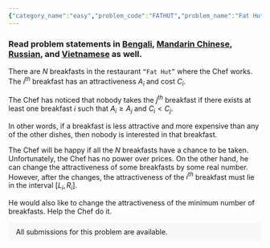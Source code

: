 ```yaml
---
{"category_name":"easy","problem_code":"FATHUT","problem_name":"Fat Hut","problemComponents":{"constraints":"- $1 \\le T \\le 100$\n- $1 \\le N \\le 10^5$\n- $1 \\le C_i \\le 10^9$ for each valid $i$\n- $1 \\le L_i \\le A_i \\le R_i \\le 10^9$ for each valid $i$\n- The sum of $N$ over all test cases does not exceed $10^5$\n- The initial $A_i$-s are pairwise distinct\n- The initial $C_i$-s are pairwise distinct","constraintsState":true,"subtasks":"**Subtask 1 (5 points):**\n- $1 \\le N \\le 10^3$\n- $L_i = 1$ for each valid $i$\n- $R_i = 10^9$ for each valid $i$\n- $1 \\lt A_i \\lt 10^9$ for each valid $i$\n\n**Subtask 2 (10 points):**\n- $L_i = 1$ for each valid $i$\n- $R_i = 10^9$ for each valid $i$\n- $1 \\lt A_i \\lt 10^9$ for each valid $i$\n\n**Subtask 3 (10 points):**\n- $1 \\le N \\le 10^3$\n- $R_i = 10^9$ for each valid $i$\n- $A_i \\lt 10^9$ for each valid $i$\n\n**Subtask 4 (20 points):**\n- $R_i = 10^9$ for each valid $i$\n- $A_i \\lt 10^9$ for each valid $i$\n\n**Subtask 5 (20 points):**\n- $1 \\le N \\le 10^3$\n\n**Subtask 6 (35 points):**\n- Original constraints\n","subtasksState":true,"inputFormat":"- The first line of the input contains a single integer $T$ denoting the number of test cases. The description of $T$ test cases follows.\n- Each testcase contains $N + 1$ lines of input.\n- The first line of each test case contains a single integer $N$ - number of breakfasts.\n- $N$  lines follow. For each valid $i$, the $i^{th}$ of these lines contains four space-separated integers $A_i$, $C_i$, $L_i$, $R_i$ - current attractiveness, cost, the minimal and maximal allowed attractiveness after change of $i$-th breakfast.","inputFormatState":true,"outputFormat":"For each test case, print in a single line containing one integer - minimum number of breakfasts the Chef should change so that all the $N$ breakfasts have a chance to be taken. Print `\u0022-1\u0022`(without quotes) if it is impossible to achieve the goal.","outputFormatState":true,"sampleTestCases":{"0":{"id":1,"input":"2\n4\n5 1 1 5\n4 4 2 5\n2 2 2 5\n3 3 2 5\n4\n5 1 2 5\n4 4 2 5\n2 2 2 5\n3 3 2 5\n","output":"1\n2\n","explanation":"**Test case $1$**: Chef can change first breakfast\u0027s attractiveness to $1$. After that, all the $3$ breakfasts have a chance to be taken. So the answer is $1$.\n\n**Test case $2$**: Chef can change first breakfast\u0027s attractiveness to $2$ and third breakfast\u0027s attractiveness to $2.5$. There is no possible way to change the attractiveness of only one breakfast so that the condition is fulfilled. So the answer is $2$.","isDeleted":false},"1":{"id":2,"input":"1\n4\n1 1 1 1\n2 2 2 2\n3 3 3 3\n4 4 4 4\n","output":0,"explanation":"**Test case $1$**: Everything is fine already, so Chef has no need to change anything, and the answer is $0$.","isDeleted":false}}},"video_editorial_url":"","languages_supported":{"0":"CPP14","1":"C","2":"JAVA","3":"PYTH 3.6","4":"CPP17","5":"PYTH","6":"PYP3","7":"CS2","8":"ADA","9":"PYPY","10":"TEXT","11":"PAS fpc","12":"NODEJS","13":"RUBY","14":"PHP","15":"GO","16":"HASK","17":"TCL","18":"PERL","19":"SCALA","20":"LUA","21":"kotlin","22":"BASH","23":"JS","24":"LISP sbcl","25":"rust","26":"PAS gpc","27":"BF","28":"CLOJ","29":"R","30":"D","31":"CAML","32":"FORT","33":"ASM","34":"swift","35":"FS","36":"WSPC","37":"LISP clisp","38":"SQL","39":"SCM guile","40":"PERL6","41":"ERL","42":"CLPS","43":"ICK","44":"NICE","45":"PRLG","46":"ICON","47":"COB","48":"SCM chicken","49":"PIKE","50":"SCM qobi","51":"ST","52":"SQLQ","53":"NEM"},"max_timelimit":1,"source_sizelimit":50000,"problem_author":"perucmpamypa","problem_tester":"","date_added":"2-08-2021","tags":{"0":"aug21","1":"aug21","2":"easy","3":"easy","4":"longest","5":"longest","6":"perucmpamypa"},"problem_difficulty_level":"Unavailable","best_tag":"","editorial_url":"https://discuss.codechef.com/problems/FATHUT","time":{"view_start_date":1629117000,"submit_start_date":1629117000,"visible_start_date":1629117000,"end_date":1735669800},"is_direct_submittable":false,"problemDiscussURL":"https://discuss.codechef.com/search?q=FATHUT","is_proctored":false,"visitedContests":{},"layout":"problem"}
---
```

### Read problem statements in [Bengali](https://www.codechef.com/download/translated/AUG21/bengali/FATHUT.pdf), [Mandarin Chinese](https://www.codechef.com/download/translated/AUG21/mandarin/FATHUT.pdf), [Russian](https://www.codechef.com/download/translated/AUG21/russian/FATHUT.pdf), and [Vietnamese](https://www.codechef.com/download/translated/AUG21/vietnamese/FATHUT.pdf) as well.

There are $N$ breakfasts in the restaurant `“Fat Hut”` where the Chef works. The $i^{th}$ breakfast has an attractiveness $A_i$ and cost $C_i$. 

The Chef has noticed that nobody takes the $j^{th}$ breakfast if there exists at least one breakfast $i$ such that $A_i \ge A_j$ and $C_i \lt C_j$. 

In other words, if a breakfast is less attractive and more expensive than any of the other dishes, then nobody is interested in that breakfast.

The Chef will be happy if all the $N$ breakfasts have a chance to be taken. Unfortunately, the Chef has no power over prices. On the other hand, he can change the attractiveness of some breakfasts by some real number. However, after the changes, the attractiveness of the $i^{th}$ breakfast must lie in the interval $[L_i,R_i]$.


He would also like to change the attractiveness of the minimum number of breakfasts. Help the Chef do it.

<aside style='background: #f8f8f8;padding: 10px 15px;'><div>All submissions for this problem are available.</div></aside>